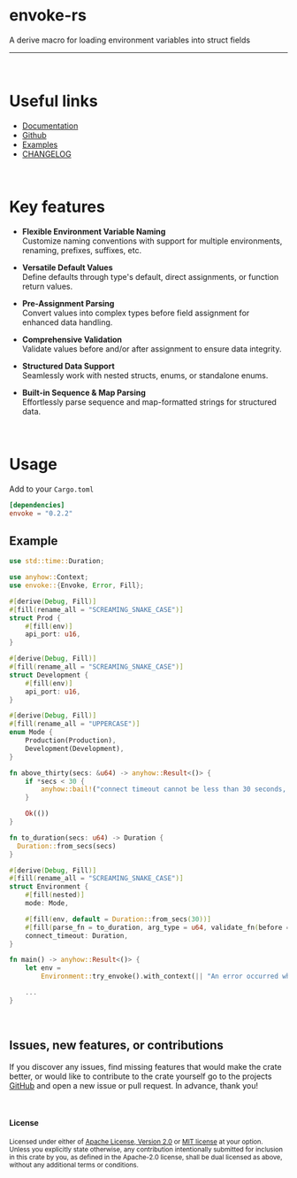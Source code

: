 # envoke-rs

A derive macro for loading environment variables into struct fields

---

[build-image]: https://github.com/sbr075/envoke-rs/actions/workflows/release.yml/badge.svg
[build]: https://github.com/sbr075/envoke-rs/actions/workflows/release.yml
[crates.io-image]: https://img.shields.io/badge/crates.io-envoke--rs-orange
[crates.io]: https://crates.io/crates/envoke-rs

</br>

# Useful links
- [Documentation](https://docs.rs/envoke)
- [Github](https://github.com/sbr075/envoke-rs)
- [Examples](https://github.com/sbr075/envoke-rs/blob/main/examples/)
- [CHANGELOG](https://github.com/sbr075/envoke-rs/blob/main/CHANGELOG.md)

</br>

# Key features

- **Flexible Environment Variable Naming**  
  Customize naming conventions with support for multiple environments, renaming, prefixes, suffixes, etc.  

- **Versatile Default Values**  
  Define defaults through type's default, direct assignments, or function return values.  

- **Pre-Assignment Parsing**  
  Convert values into complex types before field assignment for enhanced data handling.  

- **Comprehensive Validation**  
  Validate values before and/or after assignment to ensure data integrity.  

- **Structured Data Support**  
  Seamlessly work with nested structs, enums, or standalone enums.  

- **Built-in Sequence & Map Parsing**  
  Effortlessly parse sequence and map-formatted strings for structured data.

</br>

# Usage
Add to your `Cargo.toml`

```toml
[dependencies]
envoke = "0.2.2"
```

## Example

```rust
use std::time::Duration;

use anyhow::Context;
use envoke::{Envoke, Error, Fill};

#[derive(Debug, Fill)]
#[fill(rename_all = "SCREAMING_SNAKE_CASE")]
struct Prod {
    #[fill(env)]
    api_port: u16,
}

#[derive(Debug, Fill)]
#[fill(rename_all = "SCREAMING_SNAKE_CASE")]
struct Development {
    #[fill(env)]
    api_port: u16,
}

#[derive(Debug, Fill)]
#[fill(rename_all = "UPPERCASE")]
enum Mode {
    Production(Production),
    Development(Development),
}

fn above_thirty(secs: &u64) -> anyhow::Result<()> {
    if *secs < 30 {
        anyhow::bail!("connect timeout cannot be less than 30 seconds, found {secs} second(s)")
    }

    Ok(())
}

fn to_duration(secs: u64) -> Duration {
  Duration::from_secs(secs)
}

#[derive(Debug, Fill)]
#[fill(rename_all = "SCREAMING_SNAKE_CASE")]
struct Environment {
    #[fill(nested)]
    mode: Mode,

    #[fill(env, default = Duration::from_secs(30))]
    #[fill(parse_fn = to_duration, arg_type = u64, validate_fn(before = above_thirty))]
    connect_timeout: Duration,
}

fn main() -> anyhow::Result<()> {
    let env =
        Environment::try_envoke().with_context(|| "An error occurred while loading environment");

    ...
}
```

</br>

## Issues, new features, or contributions
If you discover any issues, find missing features that would make the crate better, or would like to contribute to the crate yourself go to the projects [GitHub](https://github.com/sbr075/envoke-rs) and open a new issue or pull request. In advance, thank you!

</br>

#### License

<sup>
Licensed under either of <a href="https://github.com/sbr075/envoke-rs/blob/main/LICENSE-APACHE">Apache License, Version
2.0</a> or <a href="https://github.com/sbr075/envoke-rs/blob/main/LICENSE-MIT">MIT license</a> at your option.
</sup>

</br>

<sub>
Unless you explicitly state otherwise, any contribution intentionally submitted for inclusion in this crate by you, as defined in the Apache-2.0 license, shall be dual licensed as above, without any additional terms or conditions.
</sub>
